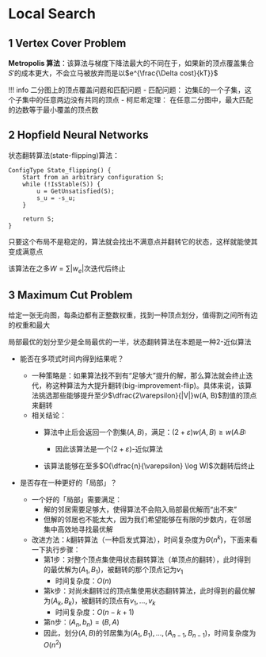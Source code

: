 # Local Search 

## 1 Vertex Cover Problem

**Metropolis 算法**：该算法与梯度下降法最大的不同在于，如果新的顶点覆盖集合$S'$的成本更大，不会立马被放弃而是以$e^{\frac{\Delta cost}{kT}}$

!!! info 二分图上的顶点覆盖问题和匹配问题
    - 匹配问题： 边集E的一个子集，这个子集中的任意两边没有共同的顶点
    - 柯尼希定理： 在任意二分图中，最大匹配的边数等于最小覆盖的顶点数

## 2 Hopfield Neural Networks

状态翻转算法(state-flipping)算法：
```
ConfigType State_flipping() {
    Start from an arbitrary configuration S;
    while (!IsStable(S)) {
        u = GetUnsatisfied(S);
        s_u = -s_u;
    }

    return S;
}
```
只要这个布局不是稳定的，算法就会找出不满意点并翻转它的状态，这样就能使其变成满意点

该算法在之多$W=\sum|w_e|$次迭代后终止


## 3 Maximum Cut Problem

给定一张无向图，每条边都有正整数权重，找到一种顶点划分，值得割之间所有边的权重和最大

局部最优的划分至少是全局最优的一半，状态翻转算法在本题是一种2-近似算法

- 能否在多项式时间内得到结果呢？
    
    - 一种策略是：如果算法找不到有“足够大”提升的解，那么算法就会终止迭代，称这种算法为大提升翻转(big-improvement-flip)。具体来说，该算法挑选那些能够提升至少$\dfrac{2\varepsilon}{|V|}w(A, B)$割值的顶点来翻转
    - 相关结论：
        - 算法中止后会返回一个割集$(A, B)$，满足：$(2 + \varepsilon)w(A, B) \ge w(A^_, B^_)$
            
            - 因此该算法是一个$(2 + \varepsilon)$-近似算法
        - 该算法能够在至多$O(\dfrac{n}{\varepsilon} \log W)$次翻转后终止
            
- 是否存在一种更好的「局部」？
    
    - 一个好的「局部」需要满足：
        - 解的邻居需要足够大，使得算法不会陷入局部最优解而“出不来”
        - 但解的邻居也不能太大，因为我们希望能够在有限的步数内，在邻居集中高效地寻找最优解
    - 改进方法：$k$翻转算法（一种启发式算法），时间复杂度为$\Theta(n^k)$，下面来看一下执行步骤：
        - 第1步：对整个顶点集使用状态翻转算法（单顶点的翻转），此时得到的最优解为$(A_1, B_1)$，被翻转的那个顶点记为$v_1$
            - 时间复杂度：$O(n)$
        - 第k步：对尚未翻转过的顶点集使用状态翻转算法，此时得到的最优解为$(A_k, B_k)$，被翻转的顶点有$v_1, \dots, v_k$
            - 时间复杂度：$O(n - k + 1)$
        - 第n步：$(A_n, b_n) = (B, A)$
        - 因此，划分$(A, B)$的邻居集为${(A_1, B_1), \dots, (A_{n - 1}, B_{n - 1})}$，时间复杂度为$O(n^2)$
